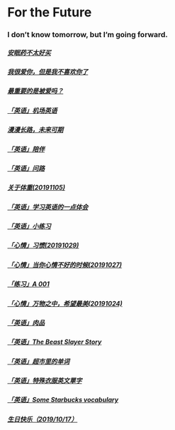 # For the Future

### I don’t know tomorrow, but I’m going forward.

##### [安眠药不太好买](/20191211-2.html)

##### [我很爱你，但是我不喜欢你了](/20191211.html)

##### [最重要的是被爱吗？](/20191125.html)

##### [「英语」机场英语](/20191110.html)

##### [漫漫长路，未来可期](/20191109.html)

##### [「英语」陪伴](/20191108.html)

##### [「英语」问路](/20191107.html)

##### [关于体重(20191105)](/20191105.html)

##### [「英语」学习英语的一点体会](/20191103.html)

##### [「英语」小练习](/20191101.html)

##### [「心情」习惯(20191029)](/20191029.html)

##### [「心情」当你心情不好的时候(20191027)](/20191027.html)

##### [「练习」A 001](/20191026.html)

##### [「心情」万物之中，希望最美(20191024)](/20191024.html)

##### [「英语」肉品](/20191022.html)

##### [「英语」The Beast Slayer Story ](/20191021.html)

##### [「英语」超市里的单词 ](/20191020.html)

##### [「英语」特殊衣服英文單字](/20191019.html)

##### [ 「英语」Some Starbucks vocabulary ](/20191017.html)

##### [ 生日快乐（2019/10/17）](/20191017-2.html)

